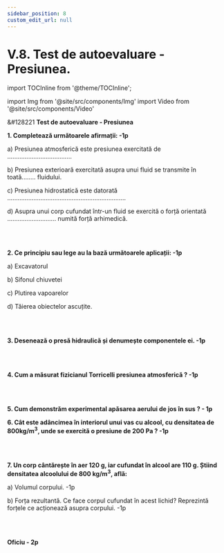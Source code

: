 ```yaml
---
sidebar_position: 8
custom_edit_url: null
---
```


# V.8. Test de autoevaluare - Presiunea.




import TOCInline from '@theme/TOCInline';

<TOCInline toc={toc} />



import Img from '@site/src/components/Img'
import Video from '@site/src/components/Video'



<div class="alert alert--warning" role="alert">

&#128221 **Test de autoevaluare - Presiunea**



**1. Completează următoarele afirmații: -1p**

a)	Presiunea atmosferică este presiunea exercitată de .....................................

b)	Presiunea exterioară exercitată asupra unui fluid se transmite în toată........ fluidului.

c)	Presiunea hidrostatică este datorată ....................................................................

d)	Asupra unui corp cufundat într-un fluid se exercită o forță orientată ............................ numită forță arhimedică.



<br></br>




**2. Ce principiu sau lege au la bază următoarele aplicații: -1p**

a)	Excavatorul

b)	Sifonul chiuvetei

c)	Plutirea vapoarelor

d)	Tăierea obiectelor ascuțite.



<br></br>



**3. Desenează o presă hidraulică și denumește componentele ei. -1p**


<br></br>



**4. Cum a măsurat fizicianul Torricelli presiunea atmosferică ? -1p**


<br></br>



**5. Cum demonstrăm experimental apăsarea aerului de jos în sus ? - 1p**





**6. Cât este adâncimea în interiorul unui vas cu alcool, cu densitatea de 800kg/m<sup>3</sup>, unde se exercită o presiune de 200 Pa ? -1p**



<br></br>


**7. Un corp cântărește în aer 120 g, iar cufundat în alcool are 110 g. Știind densitatea alcoolului de 800 kg/m<sup>3</sup>, află:**

a)	Volumul corpului. -1p

b)	Forța rezultantă. Ce face corpul cufundat în acest lichid? Reprezintă forțele ce acționează asupra corpului. -1p



<br></br>


**Oficiu - 2p**





</div>


